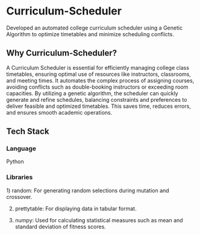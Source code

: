 # Curriculum-Scheduler
Developed an automated college curriculum scheduler using a Genetic Algorithm to optimize timetables and minimize scheduling conflicts.

<h2>Why Curriculum-Scheduler?</h2>
A Curriculum Scheduler is essential for efficiently managing college class timetables, ensuring optimal use of resources like instructors, classrooms, and meeting times. It automates the complex process of assigning courses, avoiding conflicts such as double-booking instructors or exceeding room capacities. By utilizing a genetic algorithm, the scheduler can quickly generate and refine schedules, balancing constraints and preferences to deliver feasible and optimized timetables. This saves time, reduces errors, and ensures smooth academic operations.

<h2>Tech Stack</h2>
<h3>Language</h3>
Python
<h3>Libraries</h3>
1) random: For generating random selections during mutation and crossover.

2) prettytable: For displaying data in tabular format.
   
3) numpy: Used for calculating statistical measures such as mean and standard deviation of fitness scores.


